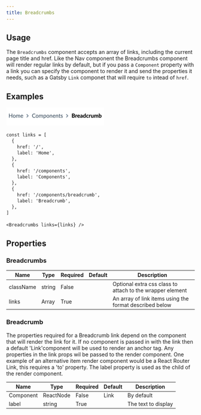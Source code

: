 ```yaml
---
title: Breadcrumbs
---
```


## Usage
The `Breadcrumbs` component accepts an array of links, including the current
page title and href. Like the Nav component the Breadcrumbs component will
render regular links by default, but if you pass a `Component` property with
a link you can specify the component to render it and send the properties it
needs, such as a Gatsby `Link` componet that will require `to` intead of `href`.

## Examples

<img src="images/breadcrumbs.png" width="262px" />

```
const links = [
  {
    href: '/',
    label: 'Home',
  },
  {
    href: '/components',
    label: 'Components',
  },
  {
    href: '/components/breadcrumb',
    label: 'Breadcrumb',
  },
]

<Breadcrumbs links={links} />
```

## Properties

### Breadcrumbs

| Name        | Type           | Required | Default  | Description
| ---------   | -------------- | -------- | -------  | -----------
| className   | string         | False    |          | Optional extra css class to attach to the wrapper element
| links       | Array<any>     | True     |          | An array of link items using the format described below |


### Breadcrumb

The properties required for a Breadcrumb link depend on the component that will render the link for it. 
If no component is passed in with the link then a default 'Link'component will be used to render 
an anchor tag. Any properties in the link props wil be passed to the render component. One example of 
an alternative item render component would be a React Router Link, this requires a 
'to' property. The label property is used as the child of the render component.

| Name        | Type            | Required | Default  | Description
| ---------   | --------------- | -------- | -------  | -----------
| Component   | ReactNode       | False    | Link     | By default          |
| label       | string          | True     |          | The text to display |
